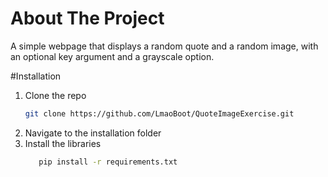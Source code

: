# About The Project
A simple webpage that displays a random quote and a random image, with an optional key argument and a grayscale option.

#Installation
1. Clone the repo
   ```sh
   git clone https://github.com/LmaoBoot/QuoteImageExercise.git
   ```
2. Navigate to the installation folder
3. Install the libraries
   ```sh
      pip install -r requirements.txt
   ``` 
